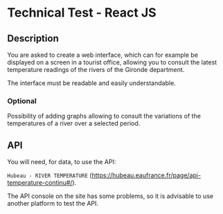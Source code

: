 # Technical Test - React JS

## Description
You are asked to create a web interface, which can for example be displayed on a screen in a tourist office, allowing you to consult the latest temperature readings of the rivers of the Gironde department.

The interface must be readable and easily understandable.

### Optional
Possibility of adding graphs allowing to consult the variations of the temperatures of a river over a selected period.

## API
You will need, for data, to use the API:

 ``` Hubeau - RIVER TEMPERATURE ``` (https://hubeau.eaufrance.fr/page/api-temperature-continu#/).


The API console on the site has some problems, so it is advisable to use another platform to test the API.

